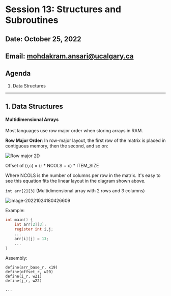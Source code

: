# Session 13: Structures and Subroutines

## Date: October 25, 2022

## Email: mohdakram.ansari@ucalgary.ca

## Agenda

1. Data Structures



----

## 1. Data Structures



#### Multidimensional Arrays

Most languages use row major order when storing arrays in RAM.

**Row Major Order**: In row-major layout, the first row of the matrix is placed in contiguous memory, then the second, and so on:

![Row major 2D](https://eli.thegreenplace.net/images/2015/row-major-2D.png)

Offset of (r,c) = (r * NCOLS + c) * ITEM_SIZE

Where NCOLS is the number of columns per row in the matrix. It's easy to see this equation fits the linear layout in the diagram shown above.



`int arr[2][3]` (Multidimensional array with 2 rows and 3 columns)

![image-20221024180426609](/home/akram/ucalgary/teaching/cpsc355/session_13/images/img1.png)



Example:

```c
int main() {
    int arr[2][3];
    register int i,j;
    ...
    arr[i][j] = 13;
    ...
}
```

Assembly:

```assembly
define(arr_base_r, x19)
define(offset_r, w20)
define(i_r, w21)
define(j_r, w22)

...
	
```





